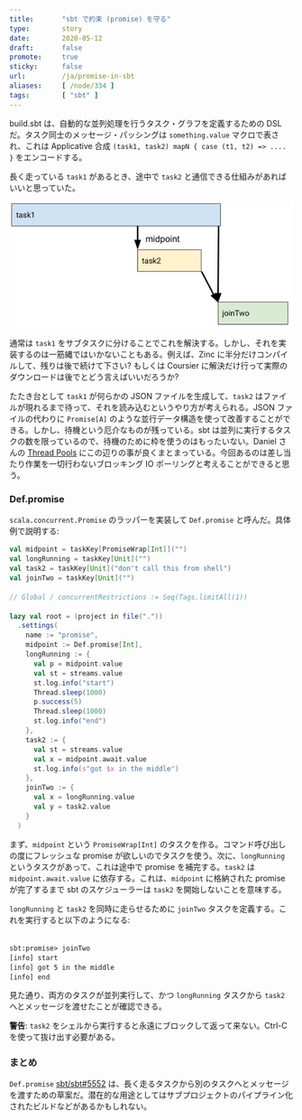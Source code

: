 ```yaml
---
title:       "sbt で約束 (promise) を守る"
type:        story
date:        2020-05-12
draft:       false
promote:     true
sticky:      false
url:         /ja/promise-in-sbt
aliases:     [ /node/334 ]
tags:        [ "sbt" ]
---
```

<!--break-->
build.sbt は、自動的な並列処理を行うタスク・グラフを定義するための DSL だ。タスク同士のメッセージ・パッシングは `something.value` マクロで表され、これは Applicative 合成 `(task1, task2) mapN { case (t1, t2) => .... }` をエンコードする。

長く走っている `task1` があるとき、途中で `task2` と通信できる仕組みがあればいいと思っていた。

![promise](/images/promise-01.png)

<!--more-->

通常は `task1` をサブタスクに分けることでこれを解決する。しかし、それを実装するのは一筋縄ではいかないこともある。例えば、Zinc に半分だけコンパイルして、残りは後で続けて下さい? もしくは Coursier に解決だけ行って実際のダウンロードは後でとどう言えばいいだろうか?

たたき台として `task1` が何らかの JSON ファイルを生成して、`task2` はファイルが現れるまで待って、それを読み込むというやり方が考えられる。JSON ファイルの代わりに `Promise[A]` のような並行データ構造を使って改善することができる。しかし、待機という厄介なものが残っている。sbt は並列に実行するタスクの数を限っているので、待機のために枠を使うのはもったいない。Daniel さんの [Thread Pools](https://gist.github.com/djspiewak/46b543800958cf61af6efa8e072bfd5c) にこの辺りの事が良くまとまっている。今回あるのは差し当たり作業を一切行わないブロッキング IO ポーリングと考えることができると思う。

### Def.promise

`scala.concurrent.Promise` のラッパーを実装して `Def.promise` と呼んだ。具体例で説明する:

```scala
val midpoint = taskKey[PromiseWrap[Int]]("")
val longRunning = taskKey[Unit]("")
val task2 = taskKey[Unit]("don't call this from shell")
val joinTwo = taskKey[Unit]("")

// Global / concurrentRestrictions := Seq(Tags.limitAll(1))

lazy val root = (project in file("."))
  .settings(
    name := "promise",
    midpoint := Def.promise[Int],
    longRunning := {
      val p = midpoint.value
      val st = streams.value
      st.log.info("start")
      Thread.sleep(1000)
      p.success(5)
      Thread.sleep(1000)
      st.log.info("end")
    },
    task2 := {
      val st = streams.value
      val x = midpoint.await.value
      st.log.info(s"got $x in the middle")
    },
    joinTwo := {
      val x = longRunning.value
      val y = task2.value
    }
  )
```

まず、`midpoint` という `PromiseWrap[Int]` のタスクを作る。コマンド呼び出しの度にフレッシュな promise が欲しいのでタスクを使う。次に、`longRunning` というタスクがあって、これは途中で promise を補完する。`task2` は `midpoint.await.value` に依存する。これは、`midpoint` に格納された promise が完了するまで sbt のスケジューラーは `task2` を開始しないことを意味する。

`longRunning` と `task2` を同時に走らせるために `joinTwo` タスクを定義する。これを実行すると以下のようになる:

<code>
sbt:promise> joinTwo
[info] start
[info] got 5 in the middle
[info] end
</code>

見た通り、両方のタスクが並列実行して、かつ `longRunning` タスクから `task2` へとメッセージを渡せたことが確認できる。

**警告**: `task2` をシェルから実行すると永遠にブロックして返って来ない。Ctrl-C を使って抜け出す必要がある。

### まとめ

`Def.promise` [sbt/sbt#5552](https://github.com/sbt/sbt/pull/5552) は、長く走るタスクから別のタスクへとメッセージを渡すための草案だ。潜在的な用途としてはサブプロジェクトのパイプライン化されたビルドなどがあるかもしれない。
